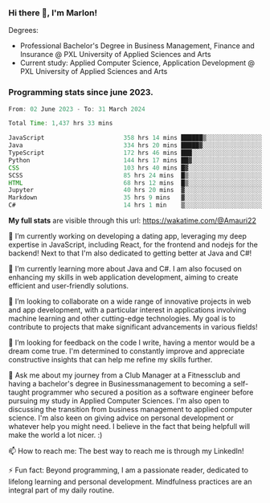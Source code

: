 
### Hi there 👋, I'm Marlon!

Degrees: 
- Professional Bachelor's Degree in Business Management, Finance and Insurance @ PXL University of Applied Sciences and Arts
- Current study: Applied Computer Science, Application Development @ PXL University of Applied Sciences and Arts

### Programming stats since june 2023.
<!--START_SECTION:waka-->

```java
From: 02 June 2023 - To: 31 March 2024

Total Time: 1,437 hrs 33 mins

JavaScript                      358 hrs 14 mins ██████▒░░░░░░░░░░░░░░░░░░   24.86 %
Java                            334 hrs 20 mins █████▓░░░░░░░░░░░░░░░░░░░   23.20 %
TypeScript                      172 hrs 46 mins ███░░░░░░░░░░░░░░░░░░░░░░   11.99 %
Python                          144 hrs 17 mins ██▓░░░░░░░░░░░░░░░░░░░░░░   10.01 %
CSS                             103 hrs 40 mins █▓░░░░░░░░░░░░░░░░░░░░░░░   07.19 %
SCSS                            85 hrs 24 mins  █▒░░░░░░░░░░░░░░░░░░░░░░░   05.93 %
HTML                            68 hrs 12 mins  █▒░░░░░░░░░░░░░░░░░░░░░░░   04.73 %
Jupyter                         40 hrs 20 mins  ▓░░░░░░░░░░░░░░░░░░░░░░░░   02.80 %
Markdown                        35 hrs 9 mins   ▓░░░░░░░░░░░░░░░░░░░░░░░░   02.44 %
C#                              14 hrs 1 min    ▒░░░░░░░░░░░░░░░░░░░░░░░░   00.97 %
```

<!--END_SECTION:waka-->
**My full stats** are visible through this url: https://wakatime.com/@Amauri22



🔭 I’m currently working on developing a dating app, leveraging my deep expertise in JavaScript, including React, for the frontend and nodejs for the backend! Next to that I'm also dedicated to getting better at Java and C#!

🌱 I’m currently learning more about Java and C#. I am also focused on enhancing my skills in web application development, aiming to create efficient and user-friendly solutions.

👯 I’m looking to collaborate on a wide range of innovative projects in web and app development, with a particular interest in applications involving machine learning and other cutting-edge technologies. My goal is to contribute to projects that make significant advancements in various fields!

🤔 I’m looking for feedback on the code I write, having a mentor would be a dream come true. I'm determined to constantly improve and appreciate constructive insights that can help me refine my skills further.

💬 Ask me about my journey from a Club Manager at a Fitnessclub and having a bachelor's degree in Businessmanagement to becoming a self-taught programmer who secured a position as a software engineer before pursuing my study in Applied Computer Sciences. I'm also open to discussing the transition from business management to applied computer science. I'm also keen on giving advice on personal development or whatever help you might need. I believe in the fact that being helpfull will make the world a lot nicer. :)

📫 How to reach me: The best way to reach me is through my LinkedIn!

⚡ Fun fact: Beyond programming, I am a passionate reader, dedicated to lifelong learning and personal development. Mindfulness practices are an integral part of my daily routine.


